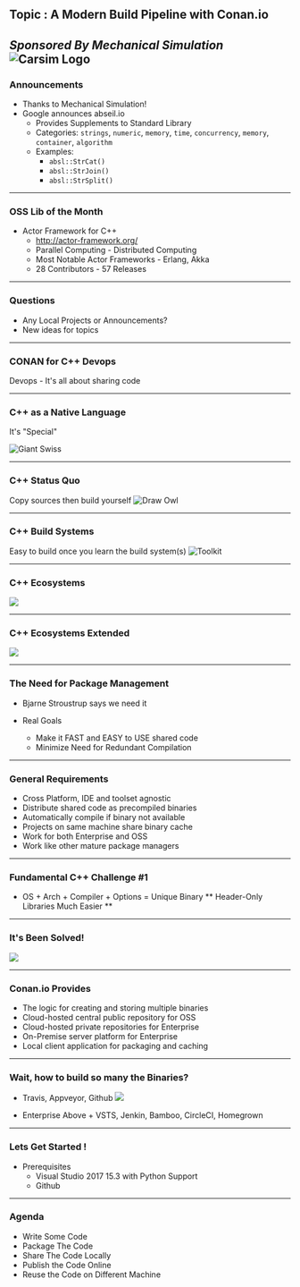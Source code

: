## Topic : A Modern Build Pipeline with Conan.io
*Sponsored By Mechanical Simulation*  
![Carsim Logo](/assets/image/logo/carsim.jpg)
---
### Announcements
* Thanks to Mechanical Simulation! 
* Google announces abseil.io
	* Provides Supplements to Standard Library
	* Categories: `strings`, `numeric`, `memory`, `time`, `concurrency`, `memory`, `container`, `algorithm`
	* Examples:  
		* `absl::StrCat()`
		* `absl::StrJoin()`
		* `absl::StrSplit()`
---
### OSS Lib of the Month
* Actor Framework for C++
	* http://actor-framework.org/
	* Parallel Computing - Distributed Computing
	* Most Notable Actor Frameworks - Erlang, Akka
	* 28 Contributors - 57 Releases

---
### Questions
* Any Local Projects or Announcements?
* New ideas for topics
---
### CONAN for C++ Devops

Devops - It's all about sharing code

---
### C++ as a Native Language

It's "Special"

![Giant Swiss](/09-2017/giant_swiss.jpg)

---
### C++ Status Quo

Copy sources then build yourself
![Draw Owl](/09-2017/draw_owl.png)

---
### C++ Build Systems

Easy to build once you learn the build system(s)
![Toolkit](/09-2017/toolkit.jpeg)

---
### C++ Ecosystems
![](/09-2017/boxer_vs_mma.png)

---
### C++ Ecosystems Extended
![](/09-2017/mma_disciplines.png)

---
### The Need for Package Management 

* Bjarne Stroustrup says we need it
  
* Real Goals
  * Make it FAST and EASY to USE shared code
  * Minimize Need for Redundant Compilation
  
---
### General Requirements 
* Cross Platform, IDE and toolset agnostic
* Distribute shared code as precompiled binaries
* Automatically compile if binary not available
* Projects on same machine share binary cache
* Work for both Enterprise and OSS
* Work like other mature package managers

--- 
### Fundamental C++ Challenge #1
* OS + Arch + Compiler + Options = Unique Binary
** Header-Only Libraries Much Easier **
--- 
### It's Been Solved!
![](/09-2017/conan-binary-table.png)

--- 
### Conan.io Provides
* The logic for creating and storing multiple binaries
* Cloud-hosted central public repository for OSS
* Cloud-hosted private repositories for Enterprise
* On-Premise server platform for Enterprise
* Local client application for packaging and caching

--- 
### Wait, how to build so many the Binaries? 
* Travis, Appveyor, Github
![](/09-2017/travis-appveyor-github.png)

* Enterprise
Above + VSTS, Jenkin, Bamboo, CircleCI, Homegrown

--- 
### Lets Get Started !
* Prerequisites
	* Visual Studio 2017 15.3 with Python Support
	* Github
---
### Agenda
* Write Some Code
* Package The Code
* Share The Code Locally
* Publish the Code Online
* Reuse the Code on Different Machine


